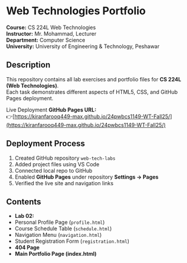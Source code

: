 #  Web Technologies Portfolio

**Course:** CS 224L Web Technologies  
**Instructor:** Mr. Mohammad, Lecturer  
**Department:** Computer Science  
**University:** University of Engineering & Technology, Peshawar  

## Description
This repository contains all lab exercises and portfolio files for **CS 224L (Web Technologies)**.  
Each task demonstrates different aspects of HTML5, CSS, and GitHub Pages deployment.

 Live Deployment
**GitHub Pages URL:**  
👉[https://kiranfarooq449-max.github.io/24pwbcs1149-WT-Fall25/](https://kiranfarooq449-max.github.io/24pwbcs1149-WT-Fall25/)

##  Deployment Process
1. Created GitHub repository `web-tech-labs`
2. Added project files using VS Code
3. Connected local repo to GitHub
5. Enabled **GitHub Pages** under repository **Settings → Pages**
6. Verified the live site and navigation links


## Contents
- **Lab 02:**
- Personal Profile Page (`profile.html`)
- Course Schedule Table (`schedule.html`)
- Navigation Menu (`navigation.html`)
- Student Registration Form (`registration.html`)
- **404 Page**
- **Main Portfolio Page (index.html)**
